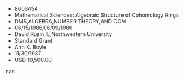 
* 8603454
* Mathematical Sciences: Algebraic Structure of Cohomology Rings
* DMS,ALGEBRA,NUMBER THEORY,AND COM
* 06/15/1986,06/09/1986
* David Rusin,IL,Northwestern University
* Standard Grant
* Ann K. Boyle
* 11/30/1987
* USD 10,500.00

nan
